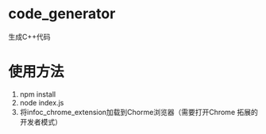 # code_generator
生成C++代码

# 使用方法
1. npm install
2. node index.js
3. 将infoc_chrome_extension加载到Chorme浏览器（需要打开Chrome 拓展的开发者模式）

